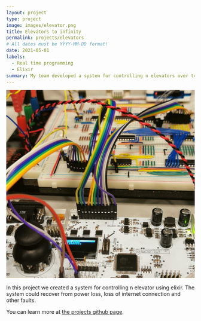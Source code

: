 ```yaml
---
layout: project
type: project
image: images/elevator.png
title: Elevators to infinity
permalink: projects/elevators
# All dates must be YYYY-MM-DD format!
date: 2021-05-01
labels:
  - Real time programming
  - Elixir
summary: My team developed a system for controlling n elevators over tcp with a high level of fail safe functionality.
---
```


<img class="ui medium right floated rounded image" src="../images/icsbyggern.jpeg">

In this project we created a system for controlling n elevator using elixir. The system could recover from power loss, loss of internet connection and other faults. 

You can learn more at [the projects github page](https://github.com/lassewardenaer/TTK4145-Sanntidsprogrammering).




